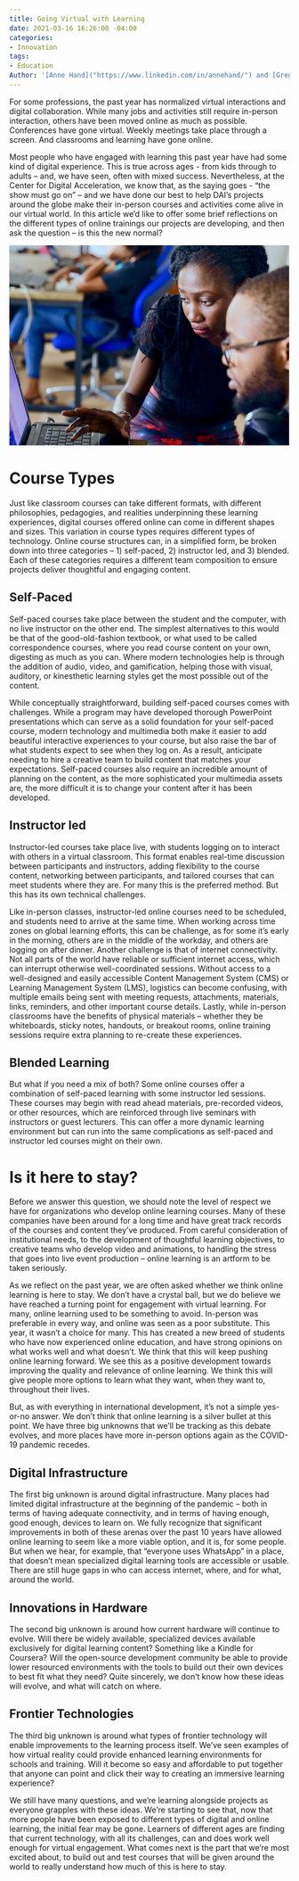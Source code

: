 ```yaml
---
title: Going Virtual with Learning
date: 2021-03-16 16:26:00 -04:00
categories:
- Innovation
tags:
- Education
Author: '[Anne Hand]("https://www.linkedin.com/in/annehand/") and [Greg Maly]("https://dai-global-digital.com/authors/greg-maly/")'
---
```


For some professions, the past year has normalized virtual interactions and digital collaboration. While many jobs and activities still require in-person interaction, others have been moved online as much as possible. Conferences have gone virtual. Weekly meetings take place through a screen. And classrooms and learning have gone online.

Most people who have engaged with learning this past year have had some kind of digital experience. This is true across ages - from kids through to adults – and, we have seen, often with mixed success. Nevertheless, at the Center for Digital Acceleration, we know that, as the saying goes - “the show must go on” – and we have done our best to help DAI’s projects around the globe make their in-person courses and activities come alive in our virtual world. In this article we’d like to offer some brief reflections on the different types of online trainings our projects are developing, and then ask the question – is this the new normal?

![OnlineLearningBanner.JPG](/uploads/OnlineLearningBanner.JPG)

<!--more-->

# **Course Types**

Just like classroom courses can take different formats, with different philosophies, pedagogies, and realities underpinning these learning experiences, digital courses offered online can come in different shapes and sizes. This variation in course types requires different types of technology. Online course structures can, in a simplified form, be broken down into three categories – 1) self-paced, 2) instructor led, and 3) blended. Each of these categories requires a different team composition to ensure projects deliver thoughtful and engaging content.

## Self-Paced

Self-paced courses take place between the student and the computer, with no live instructor on the other end. The simplest alternatives to this would be that of the good-old-fashion textbook, or what used to be called correspondence courses, where you read course content on your own, digesting as much as you can. Where modern technologies help is through the addition of audio, video, and gamification, helping those with visual, auditory, or kinesthetic learning styles get the most possible out of the content.

While conceptually straightforward, building self-paced courses comes with challenges. While a program may have developed thorough PowerPoint presentations which can serve as a solid foundation for your self-paced course, modern technology and multimedia both make it easier to add beautiful interactive experiences to your course, but also raise the bar of what students expect to see when they log on. As a result, anticipate needing to hire a creative team to build content that matches your expectations. Self-paced courses also require an incredible amount of planning on the content, as the more sophisticated your multimedia assets are, the more difficult it is to change your content after it has been developed.

## Instructor led

Instructor-led courses take place live, with students logging on to interact with others in a virtual classroom. This format enables real-time discussion between participants and instructors, adding flexibility to the course content, networking between participants, and tailored courses that can meet students where they are. For many this is the preferred method. But this has its own technical challenges.

Like in-person classes, instructor-led online courses need to be scheduled, and students need to arrive at the same time. When working across time zones on global learning efforts, this can be challenge, as for some it’s early in the morning, others are in the middle of the workday, and others are logging on after dinner. Another challenge is that of internet connectivity. Not all parts of the world have reliable or sufficient internet access, which can interrupt otherwise well-coordinated sessions. Without access to a well-designed and easily accessible Content Management System (CMS) or Learning Management System (LMS), logistics can become confusing, with multiple emails being sent with meeting requests, attachments, materials, links, reminders, and other important course details. Lastly, while in-person classrooms have the benefits of physical materials – whether they be whiteboards, sticky notes, handouts, or breakout rooms, online training sessions require extra planning to re-create these experiences.

## Blended Learning

But what if you need a mix of both? Some online courses offer a combination of self-paced learning with some instructor led sessions. These courses may begin with read ahead materials, pre-recorded videos, or other resources, which are reinforced through live seminars with instructors or guest lecturers. This can offer a more dynamic learning environment but can run into the same complications as self-paced and instructor led courses might on their own.

# **Is it here to stay?**

Before we answer this question, we should note the level of respect we have for organizations who develop online learning courses. Many of these companies have been around for a long time and have great track records of the courses and content they’ve produced. From careful consideration of institutional needs, to the development of thoughtful learning objectives, to creative teams who develop video and animations, to handling the stress that goes into live event production – online learning is an artform to be taken seriously.

As we reflect on the past year, we are often asked whether we think online learning is here to stay. We don’t have a crystal ball, but we do believe we have reached a turning point for engagement with virtual learning. For many, online learning used to be something to avoid. In-person was preferable in every way, and online was seen as a poor substitute. This year, it wasn’t a choice for many. This has created a new breed of students who have now experienced online education, and have strong opinions on what works well and what doesn’t. We think that this will keep pushing online learning forward. We see this as a positive development towards improving the quality and relevance of online learning. We think this will give people more options to learn what they want, when they want to, throughout their lives.

But, as with everything in international development, it’s not a simple yes-or-no answer. We don’t think that online learning is a silver bullet at this point. We have three big unknowns that we’ll be tracking as this debate evolves, and more places have more in-person options again as the COVID-19 pandemic recedes.

## Digital Infrastructure

The first big unknown is around digital infrastructure. Many places had limited digital infrastructure at the beginning of the pandemic – both in terms of having adequate connectivity, and in terms of having enough, good enough, devices to learn on. We fully recognize that significant improvements in both of these arenas over the past 10 years have allowed online learning to seem like a more viable option, and it is, for some people. But when we hear, for example, that “everyone uses WhatsApp” in a place, that doesn’t mean specialized digital learning tools are accessible or usable. There are still huge gaps in who can access internet, where, and for what, around the world.

## Innovations in Hardware

The second big unknown is around how current hardware will continue to evolve. Will there be widely available, specialized devices available exclusively for digital learning content? Something like a Kindle for Coursera? Will the open-source development community be able to provide lower resourced environments with the tools to build out their own devices to best fit what they need? Quite sincerely, we don’t know how these ideas will evolve, and what will catch on where.

## Frontier Technologies

The third big unknown is around what types of frontier technology will enable improvements to the learning process itself. We’ve seen examples of how virtual reality could provide enhanced learning environments for schools and training. Will it become so easy and affordable to put together that anyone can point and click their way to creating an immersive learning experience?

We still have many questions, and we’re learning alongside projects as everyone grapples with these ideas. We’re starting to see that, now that more people have been exposed to different types of digital and online learning, the initial fear may be gone. Learners of different ages are finding that current technology, with all its challenges, can and does work well enough for virtual engagement. What comes next is the part that we’re most excited about, to build out and test courses that will be given around the world to really understand how much of this is here to stay.